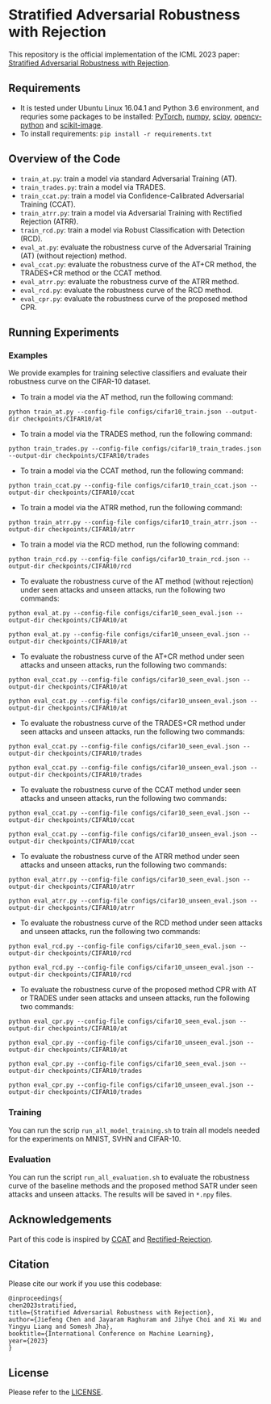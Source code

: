 # Stratified Adversarial Robustness with Rejection
This repository is the official implementation of the ICML 2023 paper: [Stratified Adversarial Robustness with Rejection](https://arxiv.org/abs/2305.01139).

<!--- 
Openreview link:
Arxiv link: https://arxiv.org/abs/2305.01139
---> 

## Requirements
* It is tested under Ubuntu Linux 16.04.1 and Python 3.6 environment, and requries some packages to be installed: [PyTorch](https://pytorch.org/), [numpy](http://www.numpy.org/), [scipy](https://scipy.org/), [opencv-python](https://pypi.org/project/opencv-python/) and [scikit-image](https://scikit-image.org/). 
* To install requirements: `pip install -r requirements.txt`

## Overview of the Code
* `train_at.py`: train a model via standard Adversarial Training (AT).
* `train_trades.py`: train a model via TRADES. 
* `train_ccat.py`: train a model via Confidence-Calibrated Adversarial Training (CCAT).
* `train_atrr.py`: train a model via Adversarial Training with Rectified Rejection (ATRR).
* `train_rcd.py`: train a model via Robust Classification with Detection (RCD).
* `eval_at.py`: evaluate the robustness curve of the Adversarial Training (AT) (without rejection) method. 
* `eval_ccat.py`: evaluate the robustness curve of the AT+CR method, the TRADES+CR method or the CCAT method.
* `eval_atrr.py`: evaluate the robustness curve of the ATRR method.
* `eval_rcd.py`: evaluate the robustness curve of the RCD method.
* `eval_cpr.py`: evaluate the robustness curve of the proposed method CPR.

## Running Experiments

### Examples 

We provide examples for training selective classifiers and evaluate their robustness curve on the CIFAR-10 dataset. 

* To train a model via the AT method, run the following command: 

`python train_at.py --config-file configs/cifar10_train.json --output-dir checkpoints/CIFAR10/at` 

* To train a model via the TRADES method, run the following command: 

`python train_trades.py --config-file configs/cifar10_train_trades.json --output-dir checkpoints/CIFAR10/trades` 

* To train a model via the CCAT method, run the following command: 

`python train_ccat.py --config-file configs/cifar10_train_ccat.json --output-dir checkpoints/CIFAR10/ccat` 

* To train a model via the ATRR method, run the following command: 

`python train_atrr.py --config-file configs/cifar10_train_atrr.json --output-dir checkpoints/CIFAR10/atrr` 

* To train a model via the RCD method, run the following command: 

`python train_rcd.py --config-file configs/cifar10_train_rcd.json --output-dir checkpoints/CIFAR10/rcd` 

* To evaluate the robustness curve of the AT method (without rejection) under seen attacks and unseen attacks, run the following two commands: 

`python eval_at.py --config-file configs/cifar10_seen_eval.json --output-dir checkpoints/CIFAR10/at`

`python eval_at.py --config-file configs/cifar10_unseen_eval.json --output-dir checkpoints/CIFAR10/at`

* To evaluate the robustness curve of the AT+CR method under seen attacks and unseen attacks, run the following two commands: 

`python eval_ccat.py --config-file configs/cifar10_seen_eval.json --output-dir checkpoints/CIFAR10/at`

`python eval_ccat.py --config-file configs/cifar10_unseen_eval.json --output-dir checkpoints/CIFAR10/at`

* To evaluate the robustness curve of the TRADES+CR method under seen attacks and unseen attacks, run the following two commands: 

`python eval_ccat.py --config-file configs/cifar10_seen_eval.json --output-dir checkpoints/CIFAR10/trades`

`python eval_ccat.py --config-file configs/cifar10_unseen_eval.json --output-dir checkpoints/CIFAR10/trades`


* To evaluate the robustness curve of the CCAT method under seen attacks and unseen attacks, run the following two commands: 

`python eval_ccat.py --config-file configs/cifar10_seen_eval.json --output-dir checkpoints/CIFAR10/ccat`

`python eval_ccat.py --config-file configs/cifar10_unseen_eval.json --output-dir checkpoints/CIFAR10/ccat`

* To evaluate the robustness curve of the ATRR method under seen attacks and unseen attacks, run the following two commands: 

`python eval_atrr.py --config-file configs/cifar10_seen_eval.json --output-dir checkpoints/CIFAR10/atrr`

`python eval_atrr.py --config-file configs/cifar10_unseen_eval.json --output-dir checkpoints/CIFAR10/atrr`

* To evaluate the robustness curve of the RCD method under seen attacks and unseen attacks, run the following two commands: 

`python eval_rcd.py --config-file configs/cifar10_seen_eval.json --output-dir checkpoints/CIFAR10/rcd`

`python eval_rcd.py --config-file configs/cifar10_unseen_eval.json --output-dir checkpoints/CIFAR10/rcd`

* To evaluate the robustness curve of the proposed method CPR with AT or TRADES under seen attacks and unseen attacks, run the following two commands: 

`python eval_cpr.py --config-file configs/cifar10_seen_eval.json --output-dir checkpoints/CIFAR10/at`

`python eval_cpr.py --config-file configs/cifar10_unseen_eval.json --output-dir checkpoints/CIFAR10/at`

`python eval_cpr.py --config-file configs/cifar10_seen_eval.json --output-dir checkpoints/CIFAR10/trades`

`python eval_cpr.py --config-file configs/cifar10_unseen_eval.json --output-dir checkpoints/CIFAR10/trades`


### Training

You can run the scrip `run_all_model_training.sh` to train all models needed for the experiments on MNIST, SVHN and CIFAR-10. 

### Evaluation

You can run the script `run_all_evaluation.sh` to evaluate the robustness curve of the baseline methods and the proposed method SATR under seen attacks and unseen attacks. The results will be saved in `*.npy` files. 


## Acknowledgements
Part of this code is inspired by [CCAT](https://github.com/davidstutz/confidence-calibrated-adversarial-training) and [Rectified-Rejection](https://github.com/P2333/Rectified-Rejection). 

## Citation
Please cite our work if you use this codebase:
```
@inproceedings{
chen2023stratified,
title={Stratified Adversarial Robustness with Rejection},
author={Jiefeng Chen and Jayaram Raghuram and Jihye Choi and Xi Wu and Yingyu Liang and Somesh Jha},
booktitle={International Conference on Machine Learning},
year={2023}
}
```

## License
Please refer to the [LICENSE](https://github.com/jfc43/stratified-adv-rej/blob/main/LICENSE).
